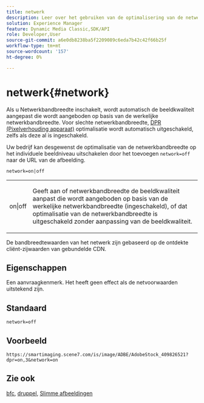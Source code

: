 ```yaml
---
title: netwerk
description: Leer over het gebruiken van de optimalisering van de netwerkbandbreedte om de beeldkwaliteit aan te passen die op daadwerkelijke netwerkbandbreedte wordt gediend.
solution: Experience Manager
feature: Dynamic Media Classic,SDK/API
role: Developer,User
source-git-commit: a6e0db8238ba5f2209089c6eda7b42c42f66b25f
workflow-type: tm+mt
source-wordcount: '157'
ht-degree: 0%

---
```


# netwerk{#network}

Als u Netwerkbandbreedte inschakelt, wordt automatisch de beeldkwaliteit aangepast die wordt aangeboden op basis van de werkelijke netwerkbandbreedte. Voor slechte netwerkbandbreedte, [DPR (Pixelverhouding apparaat)](/help/aem-is-ir-api/is-api/http-ref/image-serving-api-ref/c-http-protocol-reference/c-command-reference/r-dpr.md) optimalisatie wordt automatisch uitgeschakeld, zelfs als deze al is ingeschakeld.

Uw bedrijf kan desgewenst de optimalisatie van de netwerkbandbreedte op het individuele beeldniveau uitschakelen door het toevoegen `network=off` naar de URL van de afbeelding.

`network=on|off`

<table id="simpletable_2D23B1B282CD4216AB5BE7E7430D1B3F"> 
 <tr class="strow"> 
  <td class="stentry"> <p> <span class="codeph"> on|off </span> </p> </td> 
  <td class="stentry"> <p>Geeft aan of netwerkbandbreedte de beeldkwaliteit aanpast die wordt aangeboden op basis van de werkelijke netwerkbandbreedte (ingeschakeld), of dat optimalisatie van de netwerkbandbreedte is uitgeschakeld zonder aanpassing van de beeldkwaliteit.</p> </td> 
 </tr> 
</table>

De bandbreedtewaarden van het netwerk zijn gebaseerd op de ontdekte cliënt-zijwaarden van gebundelde CDN.

## Eigenschappen

Een aanvraagkenmerk. Het heeft geen effect als de netvoorwaarden uitstekend zijn.

## Standaard

`network=off`

## Voorbeeld

`https://smartimaging.scene7.com/is/image/ADBE/AdobeStock_409826521?dpr=on,3&network=on`

## Zie ook

[bfc](/help/aem-is-ir-api/is-api/http-ref/image-serving-api-ref/c-http-protocol-reference/c-command-reference/r-bfc.md), [druppel](/help/aem-is-ir-api/is-api/http-ref/image-serving-api-ref/c-http-protocol-reference/c-command-reference/r-dpr.md), [Slimme afbeeldingen](https://experienceleague.adobe.com/docs/experience-manager-cloud-service/content/assets/dynamicmedia/imaging-faq.html?lang=nl-NL)